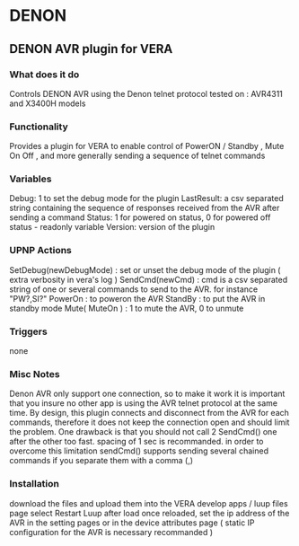 # DENON
## DENON AVR plugin for VERA

### What does it do
Controls DENON AVR using the Denon telnet protocol
tested on : AVR4311 and X3400H models


### Functionality
Provides a plugin for VERA to enable control of PowerON / Standby , Mute On Off , and more generally sending a sequence of telnet commands

### Variables
Debug: 1 to set the debug mode for the plugin
LastResult: a csv separated string containing the sequence of responses received from the AVR after sending a command
Status: 1 for powered on status,  0 for powered off status - readonly variable
Version: version of the plugin

### UPNP Actions
SetDebug(newDebugMode) : set or unset the debug mode of the plugin ( extra verbosity in vera's log )
SendCmd(newCmd) : cmd is a csv separated string of one or several commands to send to the AVR. for instance "PW?,SI?"
PowerOn : to poweron the AVR
StandBy : to put the AVR in standby mode
Mute( MuteOn ) :  1 to mute the AVR,  0 to unmute

### Triggers
none

### Misc Notes
Denon AVR only support one connection, so to make it work it is important that you insure no other app is using the AVR telnet protocol at the same time.
By design, this plugin connects and disconnect from the AVR for each commands, therefore it does not keep the connection open and should limit the problem.
One drawback is that you should not call 2 SendCmd() one after the other too fast. spacing of 1 sec is recommanded. 
in order to overcome this limitation sendCmd() supports sending several chained commands if you separate them with a comma (,)


### Installation
download the files and upload them into the VERA develop apps / luup files page
select Restart Luup after load
once reloaded, set the ip address of the AVR in the setting pages or in the device attributes page
( static IP configuration for the AVR is necessary recommanded ) 